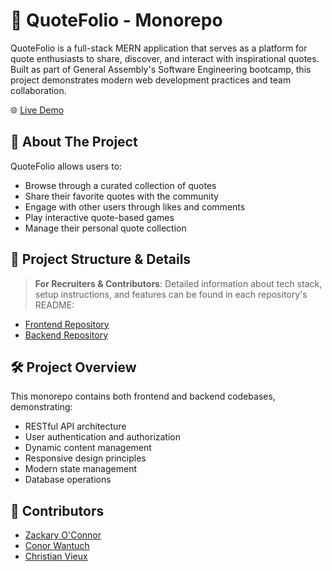 # 🎯 QuoteFolio - Monorepo

QuoteFolio is a full-stack MERN application that serves as a platform for quote enthusiasts to share, discover, and interact with inspirational quotes. Built as part of General Assembly's Software Engineering bootcamp, this project demonstrates modern web development practices and team collaboration.

🌐 [Live Demo](http://44.201.225.161:3005/home)

## 🚀 About The Project

QuoteFolio allows users to:
- Browse through a curated collection of quotes
- Share their favorite quotes with the community
- Engage with other users through likes and comments
- Play interactive quote-based games
- Manage their personal quote collection

## 📂 Project Structure & Details

> **For Recruiters & Contributors**: Detailed information about tech stack, setup instructions, and features can be found in each repository's README:

- [Frontend Repository](https://github.com/zackaryoconnor/Famous-Quotes)
- [Backend Repository](https://github.com/Cwan7/famous-quotes-api)

## 🛠 Project Overview

This monorepo contains both frontend and backend codebases, demonstrating:
- RESTful API architecture
- User authentication and authorization
- Dynamic content management
- Responsive design principles
- Modern state management
- Database operations

## 👥 Contributors

- [Zackary O'Connor](https://github.com/zackaryoconnor)
- [Conor Wantuch](https://github.com/Cwan7)
- [Christian Vieux](https://github.com/christianvieux)

